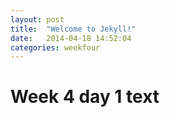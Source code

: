```yaml
---
layout: post
title:  "Welcome to Jekyll!"
date:   2014-04-18 14:52:04
categories: weekfour
---
```


# Week 4 day 1 text
